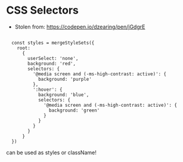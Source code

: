 # CSS Selectors

- Stolen from: <https://codepen.io/dzearing/pen/jGdgrE>

```

  const styles = mergeStyleSets({
    root: 
      {
        userSelect: 'none',
        background: 'red',
        selectors: {
          '@media screen and (-ms-high-contrast: active)': {
            background: 'purple'
          },
          ':hover': {
            background: 'blue',
            selectors: {
              '@media screen and (-ms-high-contrast: active)': {
                background: 'green'
              }
            }
          }
        }
      }   
  })

```

can be used as styles or className!



